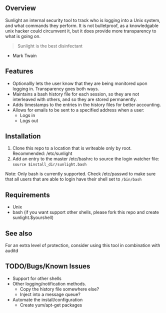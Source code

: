 ## Overview
Sunlight an internal security tool to track who is logging into a Unix system, and what commands they perform. It is not bulletproof, as a knowledgable unix hacker could circumvent it, but it does provide more transparency to what is going on.

> Sunlight is the best disinfectant
- Mark Twain


## Features
* Optionallly lets the user know that they are being monitored upon logging in. Transparency goes both ways.
* Maintains a bash history file for each session, so they are not interleaved with others, and so they are stored permanently.
* Adds timestamps to the entries in the history files for better accounting.
* Allows for emails to be sent to a specified address when a user:
    * Logs in
    * Logs out
    
## Installation
1. Clone this repo to a location that is writeable only by root. Recommended: /etc/sunlight
2. Add an entry to the master /etc/bashrc to source the login watcher file:
    <code>source $install_dir/sunlight.bash</code>

Note: Only bash is currently supported. Check /etc/passwd to make sure that all users that are able to login have their shell set to <code>/bin/bash</code>

## Requirements
* Unix
* bash (if you want support other shells, please fork this repo and create sunlight.$yourshell)

## See also
For an extra level of protection, consider using this tool in combination with auditd

## TODO/Bugs/Known Issues
* Support for other shells
* Other logging/notification methods.
    * Copy the history file somewhere else?
    * Inject into a message queue?
* Automate the install/configuration
    * Create yum/apt-get packages
